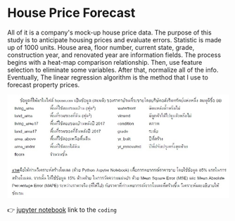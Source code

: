 
# House Price Forecast

All of it is a company's mock-up house price data. The purpose of this study is to anticipate housing prices and evaluate errors. Statistic is made up of 1000 units. House area, floor number, current state, grade, construction year, and renovated year are information fields. The process begins with a heat-map comparison relationship. Then, use feature selection to eliminate some variables. After that, normalize all of the info. Eventually, The linear regression algorithm is the method that I use to forecast property prices.

![image](pictures/question.JPG)

👉 [jupyter notebook]() link to the ```coding```